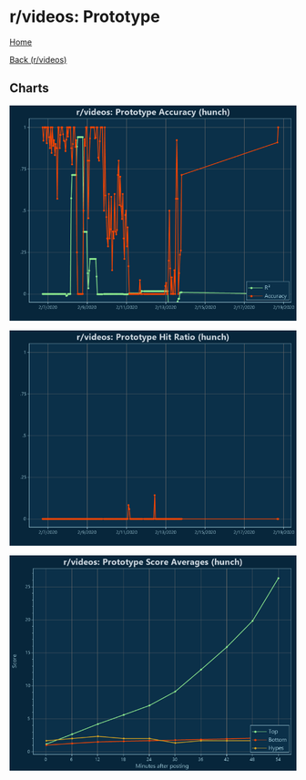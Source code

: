 # r/videos: Prototype

[Home](../../index.md)

[Back (r/videos)](../hunch_videos.md)

## Charts

![r/videos R² (hunch)](../../images/models/hunch_videos_Prototype_Accuracy.png "r/videos R² (hunch)")

![r/videos Hit Ratio (hunch)](../../images/models/hunch_videos_Prototype_HitRatio.png "r/videos Hit Ratio (hunch)")

![r/videos Score Averages (hunch)](../../images/models/hunch_videos_Prototype_Scores.png "r/videos Score Averages (hunch)")

